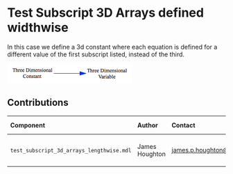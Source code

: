 Test Subscript 3D Arrays defined widthwise
========================

In this case we define a 3d constant where each equation is defined for a different value of the first subscript listed, instead of the third.

![Vensim screenshot](vensim_screenshot.png)


Contributions
-------------

| Component                         | Author          | Contact                    | Date    | Software Version        |
|:--------------------------------- |:--------------- |:-------------------------- |:------- |:----------------------- |
| `test_subscript_3d_arrays_lengthwise.mdl`      | James Houghton  | james.p.houghton@gmail.com | 06/26/16 | Vensim DSS 6.3E for Mac  |

